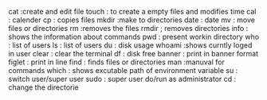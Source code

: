  cat :create and edit file
touch : to create a empty files and modifies time
cal : calender
cp : copies files
mkdir :make to directories
date : date
mv : move files or directories
rm :removes the files
rmdir ; removes directories
info : shows the information about commands
pwd : present workin directory
who : list of users
ls : list of users
du : disk usage
whoami :shows curntly loged in user
clear : clear the terminal
df : disk free
banner : print in banner format
figlet : print in line
find : finds files or directories
man :manuval for commands
which : shows excutable path of environment variable
su : switch user/super user
sudo : super user do/run as administrator
cd : change the directorie

